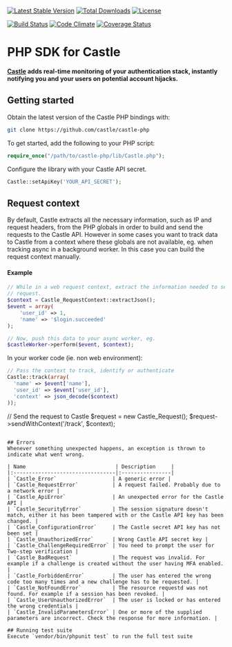 [![Latest Stable Version](https://poser.pugx.org/castle/castle-php/v/stable.svg)](https://packagist.org/packages/castle/castle-php) [![Total Downloads](https://poser.pugx.org/castle/castle-php/downloads.svg)](https://packagist.org/packages/castle/castle-php) [![License](https://poser.pugx.org/castle/castle-php/license.svg)](https://packagist.org/packages/castle/castle-php)

[![Build Status](https://travis-ci.org/castle/castle-php.png)](https://travis-ci.org/castle/castle-php)
[![Code Climate](https://codeclimate.com/github/castle/castle-php.png)](https://codeclimate.com/github/castle/castle-php)
[![Coverage Status](https://coveralls.io/repos/castle/castle-php/badge.png?branch=master)](https://coveralls.io/r/castle/castle-php?branch=master)

# PHP SDK for Castle

**[Castle](https://castle.io) adds real-time monitoring of your authentication stack, instantly notifying you and your users on potential account hijacks.**

## Getting started

Obtain the latest version of the Castle PHP bindings with:

```bash
git clone https://github.com/castle/castle-php
```

To get started, add the following to your PHP script:

```php
require_once("/path/to/castle-php/lib/Castle.php");
```

Configure the library with your Castle API secret.

```php
Castle::setApiKey('YOUR_API_SECRET');
```

## Request context

By default, Castle extracts all the necessary information, such as IP and request
headers, from the PHP globals in order to build and send the requests to the
Castle API. However in some cases you want to track data to Castle from a context
where these globals are not available, eg. when tracking async in a background
worker. In this case you can build the request context manually.

#### Example

```php
// While in a web request context, extract the information needed to send the
// request.
$context = Castle_RequestContext::extractJson();
$event = array(
	'user_id' => 1,
	'name' => '$login.succeeded'
);

// Now, push this data to your async worker, eg.
$castleWorker->perform($event, $context);
```

In your worker code (ie. non web environment):

```php
// Pass the context to track, identify or authenticate
Castle::track(array(
  'name' => $event['name'],
  'user_id' => $event['user_id'],
  'context' => json_decode($context)
));
```


// Send the request to Castle
$request = new Castle_Request();
$request->sendWithContext('/track', $context);

```

## Errors
Whenever something unexpected happens, an exception is thrown to indicate what went wrong.

| Name                             | Description     |
|:---------------------------------|:----------------|
| `Castle_Error`                  | A generic error |
| `Castle_RequestError`           | A request failed. Probably due to a network error |
| `Castle_ApiError`               | An unexpected error for the Castle API |
| `Castle_SecurityError`          | The session signature doesn't match, either it has been tampered with or the Castle API key has been changed. |
| `Castle_ConfigurationError`     | The Castle secret API key has not been set |
| `Castle_UnauthorizedError`      | Wrong Castle API secret key |
| `Castle_ChallengeRequiredError` | You need to prompt the user for Two-step verification |
| `Castle_BadRequest`             | The request was invalid. For example if a challenge is created without the user having MFA enabled. |
| `Castle_ForbiddenError`         | The user has entered the wrong code too many times and a new challenge has to be requested. |
| `Castle_NotFoundError`          | The resource requestd was not found. For example if a session has been revoked. |
| `Castle_UserUnauthorizedError`  | The user is locked or has entered the wrong credentials |
| `Castle_InvalidParametersError` | One or more of the supplied parameters are incorrect. Check the response for more information. |

## Running test suite
Execute `vendor/bin/phpunit test` to run the full test suite





